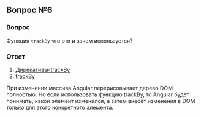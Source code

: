 ## Вопрос №6

### Вопрос

Функция `trackBy` что это и зачем используется?

### Ответ

1) [Дирекативы-trackBy](https://angular.dev/guide/directives#tracking-items-with-ngfor-trackby)
2) [trackBy](https://netbasal.com/angular-2-improve-performance-with-trackby-cc147b5104e5)

При изменении массива Angular перерисовывает дерево DOM полностью. Но если использовать функцию trackBy, то Angular будет понимать, какой элемент изменился, а затем внесёт изменения в DOM только для этого конкретного элемента.
